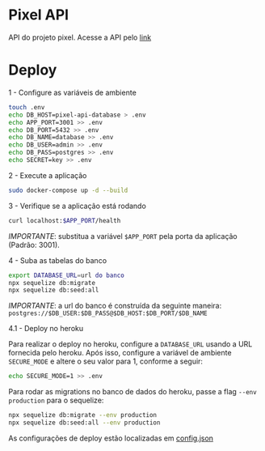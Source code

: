 # Pixel API

API do projeto pixel. Acesse a API pelo [link](https://app.swaggerhub.com/apis-docs/lucas832/pixel_api/1.0.0)

# Deploy

1 - Configure as variáveis de ambiente

```bash
touch .env
echo DB_HOST=pixel-api-database > .env
echo APP_PORT=3001 >> .env
echo DB_PORT=5432 >> .env
echo DB_NAME=database >> .env
echo DB_USER=admin >> .env
echo DB_PASS=postgres >> .env
echo SECRET=key >> .env
```

2 - Execute a aplicação

```bash
sudo docker-compose up -d --build
```

3 - Verifique se a aplicação está rodando

```bash
curl localhost:$APP_PORT/health
```

_IMPORTANTE_: substitua a variável `$APP_PORT` pela porta da aplicação (Padrão: 3001).

4 - Suba as tabelas do banco

```bash
export DATABASE_URL=url do banco
npx sequelize db:migrate
npx sequelize db:seed:all
```

_IMPORTANTE_: a url do banco é construída da seguinte maneira: `postgres://$DB_USER:$DB_PASS@$DB_HOST:$DB_PORT/$DB_NAME`

4.1 - Deploy no heroku

Para realizar o deploy no heroku, configure a `DATABASE_URL` usando a URL fornecida pelo heroku. Após isso, configure a
variável de ambiente `SECURE_MODE` e altere o seu valor para 1, conforme a seguir:

```bash
echo SECURE_MODE=1 >> .env
```

Para rodar as migrations no banco de dados do heroku, passe a flag `--env production` para o sequelize:

```bash
npx sequelize db:migrate --env production
npx sequelize db:seed:all --env production
```

As configurações de deploy estão localizadas em [config.json](./src/database/config/config.json)
